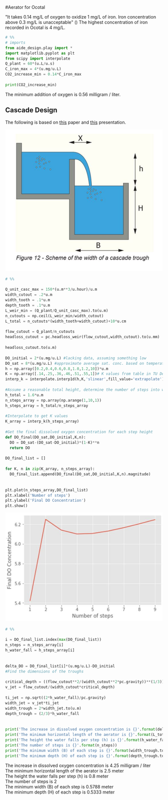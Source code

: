 #Aerator for Ocotal

"It takes 0.14 mg/L of oxygen to oxidize 1 mg/L of iron. Iron concentration above 0.3 mg/L is unacceptable" () The highest concentration of iron recorded in Ocotal is 4 mg/L.


```python
# %%
# imports
from aide_design.play import *
import matplotlib.pyplot as plt
from scipy import interpolate
Q_plant = 60*(u.L/u.s)
C_iron_max = 4*(u.mg/u.L)
CO2_increase_min = 0.14*C_iron_max

print(CO2_increase_min)
```
The minimum addition of oxygen is 0.56 milligram / liter.


## Cascade Design

The following is based on [this](https://ocw.tudelft.nl/wp-content/uploads/Aeration-and-gas-stripping-1.pdf) paper and [this](http://mimoza.marmara.edu.tr/~bilge.alpaslan/enve301/Lectures/Chp_5.pdf) presentation.

![cascade_weir_dims](images/cascade_weir_dims.JPG)

```python
# %%

Q_unit_casc_max = 150*(u.m**3/u.hour)/u.m
width_cutout = .2*u.m
width_tooth = .1*u.m
depth_tooth = .1*u.m
L_weir_min = (Q_plant/Q_unit_casc_max).to(u.m)
n_cutouts = np.ceil(L_weir_min/width_cutout)
L_total = n_cutouts*(width_tooth+width_cutout)+10*u.cm

flow_cutout = Q_plant/n_cutouts
headloss_cutout = pc.headloss_weir(flow_cutout,width_cutout).to(u.mm)

headloss_cutout.to(u.m)

DO_initial = 2*(u.mg/u.L) #lacking data, assuming something low
DO_sat = 8*(u.mg/u.L) #approximate average sat. conc. based on temperature
h = np.array([0.2,0.4,0.6,0.8,1.0,1.2,10])*u.m
K = np.array([.14,.25,.36,.46,.51,.55,1])# K values from table in TU Delft paper
interp_k = interpolate.interp1d(h,K,'slinear',fill_value='extrapolate')

#Assume a reasonable total height, determine the number of steps into which that height should be divided given influent and target effluent DO concentration
h_total = 1.6*u.m
n_steps_array = np.array(np.arange(1,10,1))
h_steps_array = h_total/n_steps_array

#Interpolate to get K values
K_array = interp_k(h_steps_array)

#Get the final dissolved oxygen concentration for each step height
def DO_final(DO_sat,DO_initial,K,n):
  DO = DO_sat-(DO_sat-DO_initial)*(1-K)**n
  return DO

DO_final_list = []

for K, n in zip(K_array, n_steps_array):
  DO_final_list.append(DO_final(DO_sat,DO_initial,K,n).magnitude)


plt.plot(n_steps_array,DO_final_list)
plt.xlabel('Number of steps')
plt.ylabel('Final DO Concentration')
plt.show()
```
![final_DO_graph](images/DO_graph_aerator_ocotal.JPG)
```python
# %%

i = DO_final_list.index(max(DO_final_list))
n_steps = n_steps_array[i]
h_water_fall = h_steps_array[i]


delta_DO = DO_final_list[i]*(u.mg/u.L)-DO_initial
#Find the dimensions of the troughs

critical_depth = ((flow_cutout**2/(width_cutout**2*pc.gravity))**(1/3)).to(u.m)
v_jet = flow_cutout/(width_cutout*critical_depth)

ti_jet = np.sqrt((2*h_water_fall)/pc.gravity)
width_jet = v_jet*ti_jet
width_trough = 2*width_jet.to(u.m)
depth_trough = (2/3)*h_water_fall


print('The increase in dissolved oxygen concentration is {}'.format(delta_DO))
print('The minimum horizontal length of the aerator is {}'.format(L_total.to(u.m)))
print('The height the water falls per step (h) is {}'.format(h_water_fall.to(u.m)))
print('The number of steps is {}'.format(n_steps))
print('The minimum width (B) of each step is {}'.format(width_trough.to(u.m)))
print('The minimum depth (H) of each step is {}'.format(depth_trough.to(u.m)))
```
The increase in dissolved oxygen concentration is 4.25 milligram / liter  
The minimum horizontal length of the aerator is 2.5 meter  
The height the water falls per step (h) is 0.8 meter  
The number of steps is 2  
The minimum width (B) of each step is 0.5788 meter  
The minimum depth (H) of each step is 0.5333 meter  
